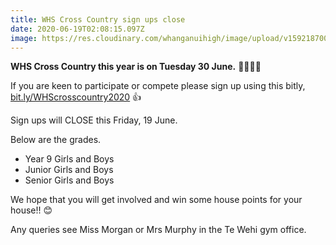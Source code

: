 ```yaml
---
title: WHS Cross Country sign ups close
date: 2020-06-19T02:08:15.097Z
image: https://res.cloudinary.com/whanganuihigh/image/upload/v1592187005/Events/crosscountry_LOGO.jpg
---
```

**WHS Cross Country this year is on Tuesday 30 June.**  🏃‍♀️🏃‍♂️

If you are keen to participate or compete please sign up using this bitly,  [bit.ly/WHScrosscountry2020](https://l.facebook.com/l.php?u=https%3A%2F%2Fbit.ly%2FWHScrosscountry2020%3Ffbclid%3DIwAR1LTBvwHBipCCxVEF2X7wQ8T_bdYDQ9mxx0D8rAOdkMGZpyWXGSoSupkuY&h=AT3Qp1mhyh6Ft1ZUidIUjhEWmNHJyr96xIY_uZLWwGWV4ktbcLDXuT1cwU-v0LuM9IGZm4MFFZV6GIfzPzHr-SeNNLxIaLM_GEXQOHxPeKhMQz5ZuwOSOAPkjEm2eTQ3wX0wAxbjVbFdGSRwRFTV2Q_e-wxn_qRz7f1_gV-1in8wIitnrgHaaoppfzrS8W8IUEP05asiUcxhNDb-8FmscsEPn_1lDT7A98HU-wO_2XUi36qa13uDawdYjwFRi9fl01s58FDSXsjDhYLXnHOrxs0I5pgvmTMHQqC-QUKCy-6wg0PIshreT8ABQr8hMu0CfC6Tz1Q9MMGRr5-BZh-12dZ0yTUHRu2oF8snxaBEKZC1GGJIzfQe5i-AEMLw2NGwOd7izNaBruHFcES4XkQxqQhVdlADODqtrAGFFfdh7vnNqOfOhrTsNMbE9qQw_ugYTbDSiAj1Bag0pjNboceNp89-gqCxMySh7-Jbe0D_xrPTpXCFpPsGBbyYMvoLkPSefBVA2nAMBTjTaDGGvqlPeCyI_jb6Om9RdJ0s5h7ZujvzHWJsxc5shPRX1QZ9jmFsY9vWDMQSUVVvujGJ7QwtZ7Q8SGiUXKTNK0_jjaL8g-A9xqdvXMf54pCAv3ArelIz-SUzsYF9fhw)  👍

Sign ups will CLOSE this Friday, 19 June.  

Below are the grades.

* Year 9 Girls and Boys  
* Junior Girls and Boys  
* Senior Girls and Boys

We hope that you will get involved and win some house points for your house!!  😊

Any queries see Miss Morgan or Mrs Murphy in the Te Wehi gym office. 